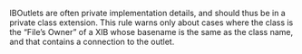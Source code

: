 IBOutlets are often private implementation details, and should thus be in a private class extension. This rule warns only about cases where the class is the “File’s Owner” of a XIB whose basename is the same as the class name, and that contains a connection to the outlet.
